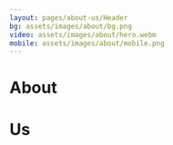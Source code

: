 ```yaml
---
layout: pages/about-us/Header
bg: assets/images/about/bg.png
video: assets/images/about/hero.webm
mobile: assets/images/about/mobile.png
---
```


# About

# Us
